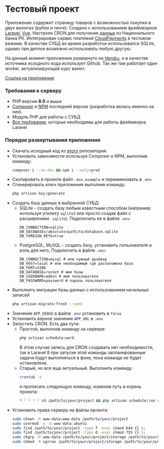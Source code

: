 # Тестовый проект

Приложение содержит страницу товаров с возможностью покупки в двух валютах (рубли и тенге). Создано с использованием фреймворков [Laravel](https://laravel.com/), [Vue](https://vuejs.org/). Настроен CRON для получения [данных](https://nationalbank.kz/rss/rates_all.xml) из Национального банка РК. Интегрирован сервис платежей [CloudPayments](https://cloudpayments.ru/) в тестовом режиме. В качестве СУБД во время разработки использовался SQLite, однако при деплое возможно использовать любую другую. 

На данный момент приложение развернуто на [Heroku](https://www.heroku.com), и в качестве источника исходного кода использует Github. Так же там работает один worker, актуализирующий курс валют.

[Ссылка на приложение](https://rocket-test-proj.herokuapp.com)

### Требования к серверу
- PHP версии **8.0** и выше
- [Composer](https://getcomposer.org/) и [NPM](https://www.npmjs.com/) последней версии (разработка велась именно на них).
- Модуль PHP для работы с СУБД
- [Все требования](https://laravel.com/docs/8.x/deployment#server-requirements), которые необходимы для работы фреймворка Laravel 

### Порядок развертывания приложения
- Скачать исходный код из [этого](https://github.com/SafonovVA/cloudPayments) репозитория.
- Установить зависимости используя Composer и NPM, выполнив команду:
  ```bash
  composer i --no-dev && npm i --only=prod
  ```
- Скопировать в проекте файл `.env.example` и переименовать в `.env`
- Сгенерировать ключ приложения выполнив команду:
  ```bash
  php artisan key:generate
  ```
- Создать базу данных в выбранной СУБД:
  - SQLite - создать базу любым известным способом (например используя утилиту `sqlite3` или просто создав файл с расширением `.sqlite`). Подключить ее в файле `.env`:
    ```dotenv
    DB_CONNECTION=sqlite
    DB_DATABASE=/absolute/path/to/database.sqlite
    DB_FOREIGN_KEYS=true
    ```
  - PostgreSQL, MySQL - создать базу, установить пользователя и роль для него, Подключить в файле `.env`:
    ```dotenv
    DB_CONNECTION=mysql # или нужный драйвер
    DB_HOST=local # или необходимый где расположена база
    DB_PORT=3306
    DB_DATABASE=rocket # имя базы
    DB_USERNAME=admin # имя пользователя
    DB_PASSWORD=password # пароль пользователя
    ```
- Выполнить миграции базы данных с использованием начальных записей
    ```bash
  php artisan migrate:fresh --seed
    ```
- Значение `APP_DEBUG` в файле `.env` установить в `false`
- Установить верное значение `APP_URL` в `.env`
- Запустить CRON. Есть два пути:
  - Простой, выполнив команду на сервере:
    ```bash
    php artisan schedule:work
    ```
    В этом случае запись для CRON создавать нет необходимости, так в Laravel 8 при запуске этой команды запланированные задачи будут выполняться в фоне, пока команда не будет остановлена.
  - Старый, но все еще актуальный. Выполнить команду:
    ```bash
    crontab -e
    ```
    и прописать следующую команду, изменив путь в корень проекта:
    ```bash
    * * * * * cd /path/to/your/project && php artisan schedule:run >> /dev/null 2>&1
    ```
- Установить права серверу на файлы проекта:
    ```bash
  sudo chown -R www-data:www-data /path/to/your/project
  sudo usermod -a -G www-data ubuntu
  sudo find /path/to/your/project -type f -exec chmod 644 {} \;  
  sudo find /path/to/your/project -type d -exec chmod 755 {} \;
  sudo chgrp -R www-data /path/to/your/project/storage /path/to/your/project/bootstrap/cache
  sudo chmod -R ug+rwx /path/to/your/project/storage /path/to/your/project/bootstrap/cache
    ```

